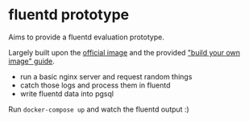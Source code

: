 # fluentd prototype

Aims to provide a fluentd evaluation prototype.

Largely built upon the [official image](https://hub.docker.com/r/fluent/fluentd/) and the provided ["build your own image" guide](https://github.com/fluent/fluentd-docker-image#how-to-build-your-own-image).

* run a basic nginx server and request random things
* catch those logs and process them in fluentd
* write fluentd data into pgsql

Run `docker-compose up` and watch the fluentd output :)
